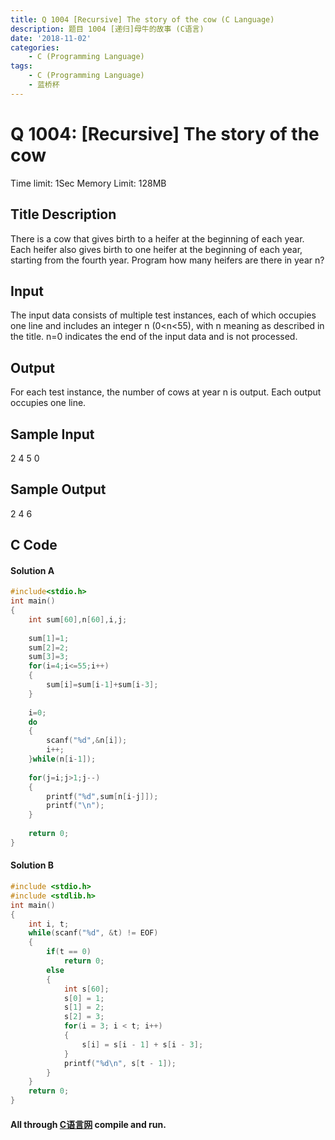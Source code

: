 ```yaml
---
title: Q 1004 [Recursive] The story of the cow (C Language)
description: 题目 1004 [递归]母牛的故事 (C语言)
date: '2018-11-02'
categories:
    - C (Programming Language)
tags:
    - C (Programming Language)
    - 蓝桥杯
---
```


# Q 1004: \[Recursive\] The story of the cow
Time limit: 1Sec Memory Limit: 128MB
## Title Description
There is a cow that gives birth to a heifer at the beginning of each year. Each heifer also gives birth to one heifer at the beginning of each year, starting from the fourth year. Program how many heifers are there in year n?
## Input
The input data consists of multiple test instances, each of which occupies one line and includes an integer n (0<n<55), with n meaning as described in the title.
n=0 indicates the end of the input data and is not processed.
## Output
For each test instance, the number of cows at year n is output.
Each output occupies one line.
## Sample Input
2
4
5
0
## Sample Output
2
4
6
## C Code
#### Solution A

```c
#include<stdio.h>
int main()
{
    int sum[60],n[60],i,j;
    
	sum[1]=1;
	sum[2]=2;
	sum[3]=3;
	for(i=4;i<=55;i++)
	{
		sum[i]=sum[i-1]+sum[i-3];
	}
    
    i=0;
    do
    {
    	scanf("%d",&n[i]);
    	i++;
	}while(n[i-1]);
	
	for(j=i;j>1;j--)
	{
		printf("%d",sum[n[i-j]]);
		printf("\n");
	}
	
    return 0;
}
```

#### Solution B

```c
#include <stdio.h>
#include <stdlib.h>
int main()
{
	int i, t;
	while(scanf("%d", &t) != EOF)
	{
		if(t == 0) 
			return 0;
		else
		{
			int s[60];
			s[0] = 1;
			s[1] = 2;
			s[2] = 3;
			for(i = 3; i < t; i++)
			{
				s[i] = s[i - 1] + s[i - 3];
			}
			printf("%d\n", s[t - 1]);
		}
	}
	return 0;
}
```
#### All through [C语言网](https://www.dotcpp.com/) compile and run.